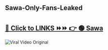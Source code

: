 
 ## Sawa-Only-Fans-Leaked

# <h2><a href="https://clipsfans.com/Sawa&ref=git">🔗 Click to LINKS ⏩⏩ 👉 🟢 Sawa </a></h2>

<a href="https://clipsfans.com/Sawa&ref=git" rel="nofollow" data-target="animated-image.originalLink"><img src="https://i.ibb.co.com/xMMVF88/686577567.gif" alt="Viral Video Original" style="max-width: 100%; display: inline-block;" data-target="animated-image.originalImage"></a>
